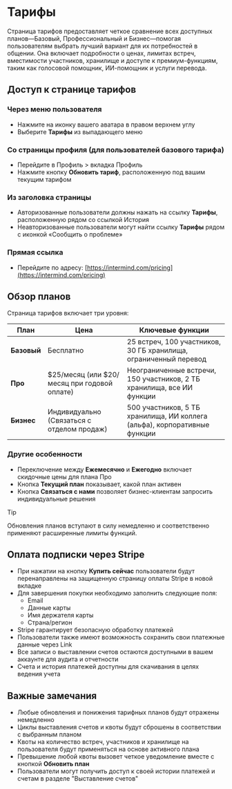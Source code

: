 # Тарифы

Страница тарифов предоставляет четкое сравнение всех доступных планов—Базовый, Профессиональный и Бизнес—помогая пользователям выбрать лучший вариант для их потребностей в общении. Она включает подробности о ценах, лимитах встреч, вместимости участников, хранилище и доступе к премиум-функциям, таким как голосовой помощник, ИИ-помощник и услуги перевода.

## Доступ к странице тарифов

### Через меню пользователя

- Нажмите на иконку вашего аватара в правом верхнем углу
- Выберите **Тарифы** из выпадающего меню

### Со страницы профиля (для пользователей базового тарифа)

- Перейдите в Профиль > вкладка Профиль
- Нажмите кнопку **Обновить тариф**, расположенную под вашим текущим тарифом

### Из заголовка страницы

- Авторизованные пользователи должны нажать на ссылку **Тарифы**, расположенную рядом со ссылкой История
- Неавторизованные пользователи могут найти ссылку **Тарифы** рядом с иконкой «Сообщить о проблеме»

### Прямая ссылка

- Перейдите по адресу: [https://intermind.com/pricing](https://intermind.com/pricing)

## Обзор планов

Страница тарифов включает три уровня:

| План         | Цена                                     | Ключевые функции                                                          |
| ------------ | ---------------------------------------- | ------------------------------------------------------------------------- |
| **Базовый**  | Бесплатно                                | 25 встреч, 100 участников, 30 ГБ хранилища, ограниченный перевод        |
| **Про**      | $25/месяц (или $20/месяц при годовой оплате) | Неограниченные встречи, 150 участников, 2 ТБ хранилища, все ИИ функции   |
| **Бизнес**   | Индивидуально (Связаться с отделом продаж) | 500 участников, 5 ТБ хранилища, ИИ коллега (альфа), корпоративные функции |

### Другие особенности

- Переключение между **Ежемесячно** и **Ежегодно** включает скидочные цены для плана Про
- Кнопка **Текущий план** показывает, какой план активен
- Кнопка **Связаться с нами** позволяет бизнес-клиентам запросить индивидуальные решения

> [!TIP]
> Обновления планов вступают в силу немедленно и соответственно применяют расширенные лимиты функций.

## Оплата подписки через Stripe

- При нажатии на кнопку **Купить сейчас** пользователи будут перенаправлены на защищенную страницу оплаты Stripe в новой вкладке
- Для завершения покупки необходимо заполнить следующие поля:
  - Email
  - Данные карты
  - Имя держателя карты
  - Страна/регион
- Stripe гарантирует безопасную обработку платежей
- Пользователи также имеют возможность сохранить свои платежные данные через Link
- Все записи о выставлении счетов остаются доступными в вашем аккаунте для аудита и отчетности
- Счета и история платежей доступны для скачивания в целях ведения учета

## Важные замечания

- Любые обновления и понижения тарифных планов будут отражены немедленно
- Циклы выставления счетов и квоты будут сброшены в соответствии с выбранным планом
- Квоты на количество встреч, участников и хранилище на пользователя будут применяться на основе активного плана
- Превышение любой квоты вызовет четкое уведомление вместе с кнопкой **Обновить план**
- Пользователи могут получить доступ к своей истории платежей и счетам в разделе "Выставление счетов"